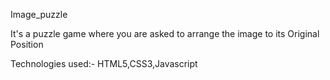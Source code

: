  Image_puzzle

It's a puzzle game where you are asked to arrange the image to its Original Position

Technologies used:- HTML5,CSS3,Javascript
